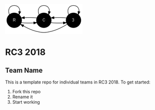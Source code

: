 ![](rc3.png)

# RC3 2018
## Team Name

This is a template repo for individual teams in RC3 2018. To get started:

1) Fork this repo
2) Rename it
3) Start working